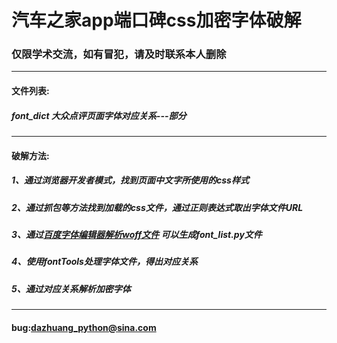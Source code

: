 # 汽车之家app端口碑css加密字体破解
### 仅限学术交流，如有冒犯，请及时联系本人删除
***
#### 文件列表:
##### font_dict 大众点评页面字体对应关系---部分
***
#### 破解方法:
##### 1、通过浏览器开发者模式，找到页面中文字所使用的css样式
##### 2、通过抓包等方法找到加载的css文件，通过正则表达式取出字体文件URL
##### 3、通过[百度字体编辑器解析woff文件](http://fontstore.baidu.com/static/editor/index.html) 可以生成font_list.py文件
##### 4、使用fontTools处理字体文件，得出对应关系
##### 5、通过对应关系解析加密字体
***
#### bug:dazhuang_python@sina.com
